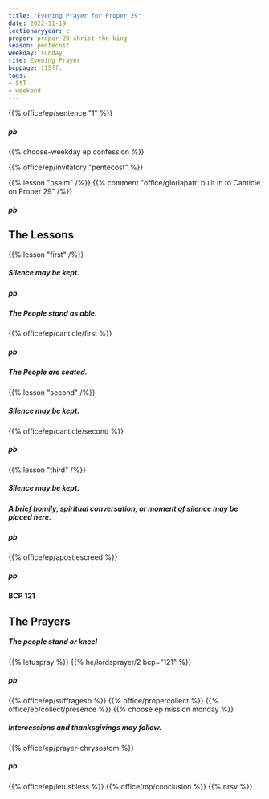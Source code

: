 ```yaml
---
title: "Evening Prayer for Proper 29"
date: 2022-11-19
lectionaryyear: c
proper: proper-29-christ-the-king
season: pentecost
weekday: sunday
rite: Evening Prayer
bcppage: 115ff.
tags:
- StT
- weekend
---
```


{{% office/ep/sentence "1" %}}
##### pb
{{% choose-weekday ep confession %}}

{{% office/ep/invitatory "pentecost" %}}

{{% lesson "psalm" /%}}
{{% comment "office/gloriapatri   built in to Canticle on Proper 29" /%}}
##### pb
## The Lessons
{{% lesson "first" /%}}

##### Silence may be kept.
##### pb
##### The People stand as able.
{{% office/ep/canticle/first %}}
##### pb
##### The People are seated.
{{% lesson "second" /%}}

##### Silence may be kept.
{{% office/ep/canticle/second %}}
##### pb
{{% lesson "third" /%}}

##### Silence may be kept.
##### A brief homily, spiritual conversation, or moment of silence may be placed here.
##### pb
{{% office/ep/apostlescreed %}}
##### pb
#### BCP 121
## The Prayers
##### The people stand or kneel
{{% letuspray %}}
{{% he/lordsprayer/2 bcp="121" %}}
##### pb
{{% office/ep/suffragesb %}}
{{% office/propercollect %}}
{{% office/ep/collect/presence %}}
{{% choose ep mission monday %}}
##### Intercessions and thanksgivings may follow.
{{% office/ep/prayer-chrysostom %}}
##### pb
{{% office/ep/letusbless %}}
{{% office/mp/conclusion %}}
{{% nrsv %}}
